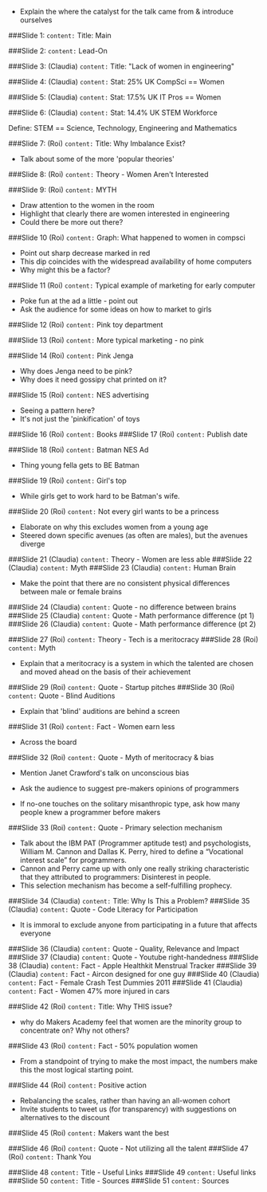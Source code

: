* Explain the where the catalyst for the talk came from & introduce ourselves

###Slide 1:
`content:` Title: Main

###Slide 2:
`content:` Lead-On

###Slide 3: (Claudia)
`content:` Title: "Lack of women in engineering"

###Slide 4: (Claudia)
`content:` Stat: 25% UK CompSci == Women

###Slide 5: (Claudia)
`content:` Stat: 17.5% UK IT Pros == Women

###Slide 6: (Claudia)
`content:` Stat: 14.4% UK STEM Workforce

Define: STEM == Science, Technology, Engineering and Mathematics

###Slide 7: (Roi)
`content:` Title: Why Imbalance Exist?

* Talk about some of the more 'popular theories'

###Slide 8: (Roi)
`content:` Theory - Women Aren't Interested

###Slide 9: (Roi)
`content:` MYTH

* Draw attention to the women in the room
* Highlight that clearly there are women interested in engineering
* Could there be more out there?

###Slide 10 (Roi)
`content:` Graph: What happened to women in compsci

* Point out sharp decrease marked in red
* This dip coincides with the widespread availability of home computers
* Why might this be a factor?

###Slide 11 (Roi)
`content:` Typical example of marketing for early computer

* Poke fun at the ad a little - point out
* Ask the audience for some ideas on how to market to girls

###Slide 12 (Roi)
`content:` Pink toy department

###Slide 13 (Roi)
`content:` More typical marketing - no pink

###Slide 14 (Roi)
`content:` Pink Jenga

* Why does Jenga need to be pink?
* Why does it need gossipy chat printed on it?

###Slide 15 (Roi)
`content:` NES advertising

* Seeing a pattern here?
* It's not just the 'pinkification' of toys

###Slide 16 (Roi)
`content:` Books
###Slide 17 (Roi)
`content:` Publish date

###Slide 18 (Roi)
`content:` Batman NES Ad

* Thing young fella gets to BE Batman

###Slide 19 (Roi)
`content:` Girl's top

* While girls get to work hard to be Batman's wife.

###Slide 20 (Roi)
`content:` Not every girl wants to be a princess

* Elaborate on why this excludes women from a young age
* Steered down specific avenues (as often are males), but the avenues diverge

###Slide 21 (Claudia)
`content:` Theory - Women are less able
###Slide 22 (Claudia)
`content:` Myth
###Slide 23 (Claudia)
`content:` Human Brain

* Make the point that there are no consistent physical differences between male or female brains

###Slide 24 (Claudia)
`content:` Quote - no difference between brains
###Slide 25 (Claudia)
`content:` Quote - Math performance difference (pt 1)
###Slide 26 (Claudia)
`content:` Quote - Math performance difference (pt 2)

###Slide 27 (Roi)
`content:` Theory - Tech is a meritocracy
###Slide 28 (Roi)
`content:` Myth

* Explain that a meritocracy is a system in which the talented are chosen and moved ahead on the basis of their achievement

###Slide 29 (Roi)
`content:` Quote - Startup pitches
###Slide 30 (Roi)
`content:` Quote - Blind Auditions

* Explain that 'blind' auditions are behind a screen

###Slide 31 (Roi)
`content:` Fact - Women earn less

* Across the board

###Slide 32 (Roi)
`content:` Quote - Myth of meritocracy & bias

* Mention Janet Crawford's talk on unconscious bias

* Ask the audience to suggest pre-makers opinions of programmers
* If no-one touches on the solitary misanthropic type, ask how many people knew a programmer before makers

###Slide 33 (Roi)
`content:` Quote - Primary selection mechanism

* Talk about the IBM PAT (Programmer aptitude test) and psychologists, William M. Cannon and Dallas K. Perry, hired to define a “Vocational interest scale” for programmers.
* Cannon and Perry came up with only one really striking characteristic that they attributed to programmers: Disinterest in people.
* This selection mechanism has become a self-fulfilling prophecy.

###Slide 34 (Claudia)
`content:` Title: Why Is This a Problem?
###Slide 35 (Claudia)
`content:` Quote - Code Literacy for Participation

* It is immoral to exclude anyone from participating in a future that affects everyone

###Slide 36 (Claudia)
`content:` Quote - Quality, Relevance and Impact
###Slide 37 (Claudia)
`content:` Quote - Youtube right-handedness
###Slide 38 (Claudia)
`content:` Fact - Apple Healthkit Menstrual Tracker
###Slide 39 (Claudia)
`content:` Fact - Aircon designed for one guy
###Slide 40 (Claudia)
`content:` Fact - Female Crash Test Dummies 2011
###Slide 41 (Claudia)
`content:` Fact - Women 47% more injured in cars

###Slide 42 (Roi)
`content:` Title: Why THIS issue?

* why do Makers Academy feel that women are the minority group to concentrate on? Why not others?

###Slide 43 (Roi)
`content:` Fact - 50% population women

* From a standpoint of trying to make the most impact, the numbers make this the most logical starting point.

###Slide 44 (Roi)
`content:` Positive action

* Rebalancing the scales, rather than having an all-women cohort
* Invite students to tweet us (for transparency) with suggestions on alternatives to the discount

###Slide 45 (Roi)
`content:` Makers want the best

###Slide 46 (Roi)
`content:` Quote - Not utilizing all the talent
###Slide 47 (Roi)
`content:` Thank You

###Slide 48
`content:` Title - Useful Links
###Slide 49
`content:` Useful links
###Slide 50
`content:` Title - Sources
###Slide 51
`content:` Sources
